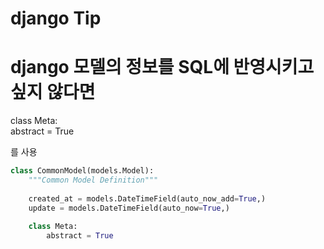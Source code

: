 # django Tip

# django 모델의 정보를 SQL에 반영시키고 싶지 않다면

class Meta:  
  abstract = True
  
를 사용


``` python
class CommonModel(models.Model):
    """Common Model Definition"""
    
    created_at = models.DateTimeField(auto_now_add=True,)
    update = models.DateTimeField(auto_now=True,)
   
    class Meta:
        abstract = True
```
